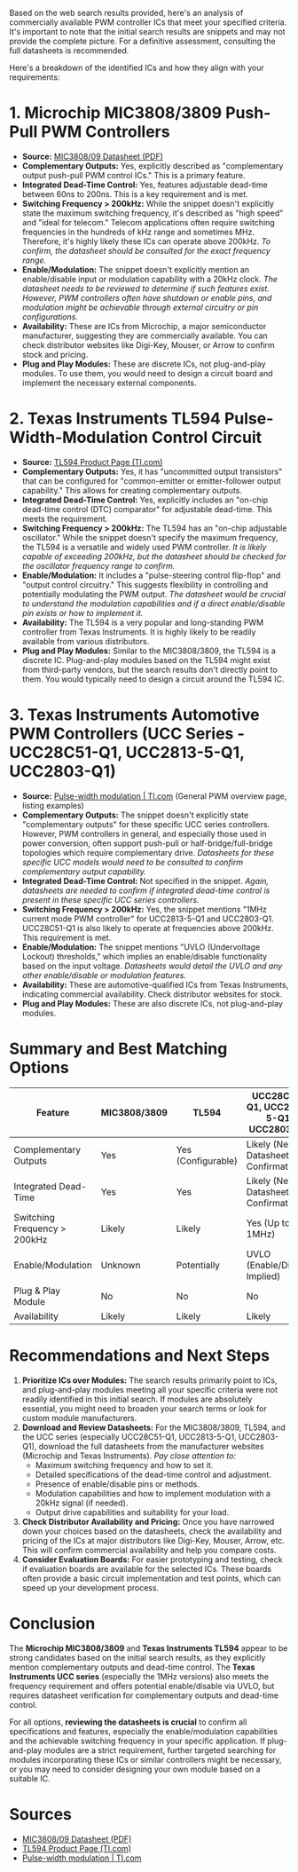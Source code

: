 Based on the web search results provided, here's an analysis of commercially available PWM controller ICs that meet your specified criteria.  It's important to note that the initial search results are snippets and may not provide the complete picture. For a definitive assessment, consulting the full datasheets is recommended.

Here's a breakdown of the identified ICs and how they align with your requirements:

# 1. Microchip MIC3808/3809 Push-Pull PWM Controllers

* **Source:** [MIC3808/09 Datasheet (PDF)](https://www.microchip.com/content/dam/mchp/documents/OTH/ProductDocuments/DataSheets/mic3808-09.pdf)
* **Complementary Outputs:** Yes, explicitly described as "complementary output push-pull PWM control ICs." This is a primary feature.
* **Integrated Dead-Time Control:** Yes, features adjustable dead-time between 60ns to 200ns. This is a key requirement and is met.
* **Switching Frequency > 200kHz:** While the snippet doesn't explicitly state the maximum switching frequency, it's described as "high speed" and "ideal for telecom." Telecom applications often require switching frequencies in the hundreds of kHz range and sometimes MHz. Therefore, it's highly likely these ICs can operate above 200kHz. *To confirm, the datasheet should be consulted for the exact frequency range.*
* **Enable/Modulation:** The snippet doesn't explicitly mention an enable/disable input or modulation capability with a 20kHz clock. *The datasheet needs to be reviewed to determine if such features exist. However, PWM controllers often have shutdown or enable pins, and modulation might be achievable through external circuitry or pin configurations.*
* **Availability:** These are ICs from Microchip, a major semiconductor manufacturer, suggesting they are commercially available. You can check distributor websites like Digi-Key, Mouser, or Arrow to confirm stock and pricing.
* **Plug and Play Modules:** These are discrete ICs, not plug-and-play modules. To use them, you would need to design a circuit board and implement the necessary external components.

# 2. Texas Instruments TL594 Pulse-Width-Modulation Control Circuit

* **Source:** [TL594 Product Page (TI.com)](https://www.ti.com/lit/gpn/TL594)
* **Complementary Outputs:** Yes, it has "uncommitted output transistors" that can be configured for "common-emitter or emitter-follower output capability." This allows for creating complementary outputs.
* **Integrated Dead-Time Control:** Yes, explicitly includes an "on-chip dead-time control (DTC) comparator" for adjustable dead-time. This meets the requirement.
* **Switching Frequency > 200kHz:** The TL594 has an "on-chip adjustable oscillator." While the snippet doesn't specify the maximum frequency, the TL594 is a versatile and widely used PWM controller. *It is likely capable of exceeding 200kHz, but the datasheet should be checked for the oscillator frequency range to confirm.*
* **Enable/Modulation:** It includes a "pulse-steering control flip-flop" and "output control circuitry." This suggests flexibility in controlling and potentially modulating the PWM output. *The datasheet would be crucial to understand the modulation capabilities and if a direct enable/disable pin exists or how to implement it.*
* **Availability:** The TL594 is a very popular and long-standing PWM controller from Texas Instruments. It is highly likely to be readily available from various distributors.
* **Plug and Play Modules:** Similar to the MIC3808/3809, the TL594 is a discrete IC. Plug-and-play modules based on the TL594 might exist from third-party vendors, but the search results don't directly point to them. You would typically need to design a circuit around the TL594 IC.

# 3. Texas Instruments Automotive PWM Controllers (UCC Series - UCC28C51-Q1, UCC2813-5-Q1, UCC2803-Q1)

* **Source:** [Pulse-width modulation | TI.com](https://www.ti.com/power-management/pwm.html) (General PWM overview page, listing examples)
* **Complementary Outputs:** The snippet doesn't explicitly state "complementary outputs" for these specific UCC series controllers. However, PWM controllers in general, and especially those used in power conversion, often support push-pull or half-bridge/full-bridge topologies which require complementary drive. *Datasheets for these specific UCC models would need to be consulted to confirm complementary output capability.*
* **Integrated Dead-Time Control:** Not specified in the snippet. *Again, datasheets are needed to confirm if integrated dead-time control is present in these specific UCC series controllers.*
* **Switching Frequency > 200kHz:** Yes, the snippet mentions "1MHz current mode PWM controller" for UCC2813-5-Q1 and UCC2803-Q1. UCC28C51-Q1 is also likely to operate at frequencies above 200kHz. This requirement is met.
* **Enable/Modulation:** The snippet mentions "UVLO (Undervoltage Lockout) thresholds," which implies an enable/disable functionality based on the input voltage. *Datasheets would detail the UVLO and any other enable/disable or modulation features.*
* **Availability:** These are automotive-qualified ICs from Texas Instruments, indicating commercial availability. Check distributor websites for stock.
* **Plug and Play Modules:** These are also discrete ICs, not plug-and-play modules.

# Summary and Best Matching Options

| Feature                      | MIC3808/3809         | TL594                   | UCC28C51-Q1, UCC2813-5-Q1, UCC2803-Q1          |
|------------------------------|----------------------|-------------------------|-----------------------------------------------|
| Complementary Outputs        | Yes                  | Yes (Configurable)      | Likely (Needs Datasheet Confirmation)         |
| Integrated Dead-Time         | Yes                  | Yes                     | Likely (Needs Datasheet Confirmation)         |
| Switching Frequency > 200kHz | Likely               | Likely                  | Yes (Up to 1MHz)                              |
| Enable/Modulation            | Unknown              | Potentially              | UVLO (Enable/Disable Implied)                 |
| Plug & Play Module           | No                   | No                      | No                                            |
| Availability                 | Likely               | Likely                  | Likely                                        |

# Recommendations and Next Steps

1. **Prioritize ICs over Modules:** The search results primarily point to ICs, and plug-and-play modules meeting all your specific criteria were not readily identified in this initial search. If modules are absolutely essential, you might need to broaden your search terms or look for custom module manufacturers.
2. **Download and Review Datasheets:** For the MIC3808/3809, TL594, and the UCC series (especially UCC28C51-Q1, UCC2813-5-Q1, UCC2803-Q1), download the full datasheets from the manufacturer websites (Microchip and Texas Instruments). *Pay close attention to:*
   * Maximum switching frequency and how to set it.
   * Detailed specifications of the dead-time control and adjustment.
   * Presence of enable/disable pins or methods.
   * Modulation capabilities and how to implement modulation with a 20kHz signal (if needed).
   * Output drive capabilities and suitability for your load.
3. **Check Distributor Availability and Pricing:** Once you have narrowed down your choices based on the datasheets, check the availability and pricing of the ICs at major distributors like Digi-Key, Mouser, Arrow, etc. This will confirm commercial availability and help you compare costs.
4. **Consider Evaluation Boards:** For easier prototyping and testing, check if evaluation boards are available for the selected ICs. These boards often provide a basic circuit implementation and test points, which can speed up your development process.

# Conclusion

The **Microchip MIC3808/3809** and **Texas Instruments TL594** appear to be strong candidates based on the initial search results, as they explicitly mention complementary outputs and dead-time control. The **Texas Instruments UCC series** (especially the 1MHz versions) also meets the frequency requirement and offers potential enable/disable via UVLO, but requires datasheet verification for complementary outputs and dead-time control.

For all options, **reviewing the datasheets is crucial** to confirm all specifications and features, especially the enable/modulation capabilities and the achievable switching frequency in your specific application. If plug-and-play modules are a strict requirement, further targeted searching for modules incorporating these ICs or similar controllers might be necessary, or you may need to consider designing your own module based on a suitable IC.

# Sources

* [MIC3808/09 Datasheet (PDF)](https://www.microchip.com/content/dam/mchp/documents/OTH/ProductDocuments/DataSheets/mic3808-09.pdf)
* [TL594 Product Page (TI.com)](https://www.ti.com/lit/gpn/TL594)
* [Pulse-width modulation | TI.com](https://www.ti.com/power-management/pwm.html)

